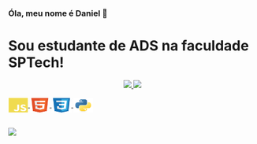 ### Óla, meu nome é Daniel 👋
# Sou estudante de ADS na faculdade SPTech!

 <div align="center">
  <a href="https://github.com/DanielRRios">
  <img height="180em" src="https://github-readme-stats.vercel.app/api?username=DanielRRios&show_icons=true&theme=synthwave&include_all_commits=true&count_private=true"/>
  <img height="180em" src="https://github-readme-stats.vercel.app/api/top-langs/?username=DanielRRios&layout=compact&langs_count=7&theme=synthwave"/>
</div>
  
 
 
<div style="display: inline_block"><br>
  <img align="center" alt="Icone-Js" height="30" width="40" src="https://raw.githubusercontent.com/devicons/devicon/master/icons/javascript/javascript-plain.svg">
  <img align="center" alt="Icone-HTML" height="30" width="40" src="https://raw.githubusercontent.com/devicons/devicon/master/icons/html5/html5-original.svg">
  <img align="center" alt="Icone-CSS" height="30" width="40" src="https://raw.githubusercontent.com/devicons/devicon/master/icons/css3/css3-original.svg">
  <img align="center" alt="Icone-Python" height="30" width="40" src="https://raw.githubusercontent.com/devicons/devicon/master/icons/python/python-original.svg">
 </div> </br>
 
 <div>
 
 <a href="https://www.linkedin.com/in/danielrrios" target="_blank"><img src="https://img.shields.io/badge/-LinkedIn-%230077B5?style=for-the-badge&logo=linkedin&logoColor=white" target="_blank"></a> 
 </div>
